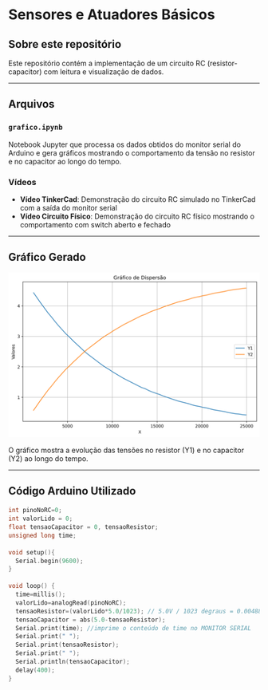 # Sensores e Atuadores Básicos

## Sobre este repositório

Este repositório contém a implementação de um circuito RC (resistor-capacitor) com leitura e visualização de dados.

---

## Arquivos

### `grafico.ipynb`
Notebook Jupyter que processa os dados obtidos do monitor serial do Arduino e gera gráficos mostrando o comportamento da tensão no resistor e no capacitor ao longo do tempo.

### Vídeos
- **Vídeo TinkerCad**: Demonstração do circuito RC simulado no TinkerCad com a saída do monitor serial
- **Vídeo Circuito Físico**: Demonstração do circuito RC físico mostrando o comportamento com switch aberto e fechado

---

## Gráfico Gerado

![Gráfico de Dispersão](grafico.png)

O gráfico mostra a evolução das tensões no resistor (Y1) e no capacitor (Y2) ao longo do tempo.

---

## Código Arduino Utilizado

```cpp
int pinoNoRC=0; 
int valorLido = 0;
float tensaoCapacitor = 0, tensaoResistor;
unsigned long time; 

void setup(){ 
  Serial.begin(9600); 
} 

void loop() { 
  time=millis(); 
  valorLido=analogRead(pinoNoRC); 
  tensaoResistor=(valorLido*5.0/1023); // 5.0V / 1023 degraus = 0.0048876 
  tensaoCapacitor = abs(5.0-tensaoResistor);
  Serial.print(time); //imprime o conteúdo de time no MONITOR SERIAL
  Serial.print(" "); 
  Serial.print(tensaoResistor);
  Serial.print(" ");
  Serial.println(tensaoCapacitor); 
  delay(400); 
}
```
